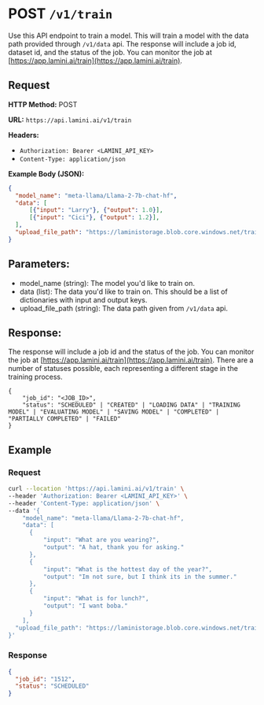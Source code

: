 # POST `/v1/train`

Use this API endpoint to train a model. This will train a model with the data path provided through `/v1/data` api. The response will include a job id, dataset id, and the status of the job. You can monitor the job at [https://app.lamini.ai/train](https://app.lamini.ai/train).

## Request

**HTTP Method:** POST

**URL:** `https://api.lamini.ai/v1/train`

**Headers:**

- `Authorization: Bearer <LAMINI_API_KEY>`
- `Content-Type: application/json`

**Example Body (JSON):**

```json
{
  "model_name": "meta-llama/Llama-2-7b-chat-hf",
  "data": [
      [{"input": "Larry"}, {"output": 1.0}],
      [{"input": "Cici"}, {"output": 1.2}],
  ],
  "upload_file_path": "https://laministorage.blob.core.windows.net/training-data/platform/lorem_ipsum?abcdef",
}
```

## Parameters:

- model_name (string): The model you'd like to train on.
- data (list): The data you'd like to train on. This should be a list of dictionaries with input and output keys.
- upload_file_path (string): The data path given from `/v1/data` api.

## Response:

The response will include a job id and the status of the job. You can monitor the job at [https://app.lamini.ai/train](https://app.lamini.ai/train). There are a number of statuses possible, each representing a different stage in the training process.

```
{
    "job_id": "<JOB_ID>",
    "status": "SCHEDULED" | "CREATED" | "LOADING DATA" | "TRAINING MODEL" | "EVALUATING MODEL" | "SAVING MODEL" | "COMPLETED" | "PARTIALLY COMPLETED" | "FAILED"
}
```

## Example

### Request

```bash
curl --location 'https://api.lamini.ai/v1/train' \
--header 'Authorization: Bearer <LAMINI_API_KEY>' \
--header 'Content-Type: application/json' \
--data '{
    "model_name": "meta-llama/Llama-2-7b-chat-hf",
    "data": [
      {
          "input": "What are you wearing?",
          "output": "A hat, thank you for asking."
      },
      {
          "input": "What is the hottest day of the year?",
          "output": "Im not sure, but I think its in the summer."
      },
      {
          "input": "What is for lunch?",
          "output": "I want boba."
      }
    ],
  "upload_file_path": "https://laministorage.blob.core.windows.net/training-data/platform/lorem_ipsum?abcdef"
}'
```

### Response

```json
{
  "job_id": "1512",
  "status": "SCHEDULED"
}
```
